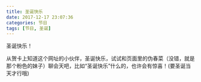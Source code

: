```yaml
---
title: 圣诞快乐
date: 2017-12-17 23:07:36
categories: 节日
tags: [节日, 圣诞]
---
```


圣诞快乐！

<!-- more -->

从贺卡上知道这个网址的小伙伴，圣诞快乐，试试和页面里的伪春菜（没错，就是那个粉色的妹子）聊会天吧，比如“圣诞快乐”什么的，也许会有惊喜！(要圣诞当天才行哦)
